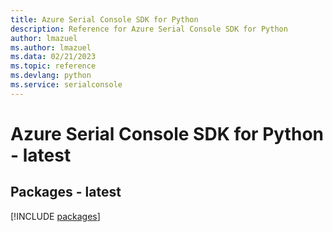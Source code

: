 ```yaml
---
title: Azure Serial Console SDK for Python
description: Reference for Azure Serial Console SDK for Python
author: lmazuel
ms.author: lmazuel
ms.data: 02/21/2023
ms.topic: reference
ms.devlang: python
ms.service: serialconsole
---
```

# Azure Serial Console SDK for Python - latest
## Packages - latest
[!INCLUDE [packages](serial-console-index.md)]